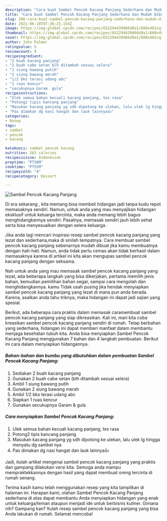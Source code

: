 ```yaml
---
description: "Cara buat Sambel Pencok Kacang Panjang Sederhana dan Mudah Dibuat"
title: "Cara buat Sambel Pencok Kacang Panjang Sederhana dan Mudah Dibuat"
slug: 266-cara-buat-sambel-pencok-kacang-panjang-sederhana-dan-mudah-dibuat
date: 2021-06-18T07:36:23.154Z
image: https://img-global.cpcdn.com/recipes/652294439d66d9a1/680x482cq70/sambel-pencok-kacang-panjang-foto-resep-utama.jpg
thumbnail: https://img-global.cpcdn.com/recipes/652294439d66d9a1/680x482cq70/sambel-pencok-kacang-panjang-foto-resep-utama.jpg
cover: https://img-global.cpcdn.com/recipes/652294439d66d9a1/680x482cq70/sambel-pencok-kacang-panjang-foto-resep-utama.jpg
author: John Palmer
ratingvalue: 5
reviewcount: 9
recipeingredient:
- "2 buah kacang panjang"
- "2 buah cabe setan blh ditambah sesuai selera"
- "1 siung bawang putih"
- "2 siung bawang merah"
- "1/2 bks terasi udang abc"
- "1 ruas kencur"
- "secukupnya Garam  gula"
recipeinstructions:
- "Ulek semua bahan kecuali kacang panjang, tes rasa"
- "Potong2 tipis kancang panjang"
- "Masukan kacang panjang yg sdh dipotong ke ulekan, lalu ulek lg hingga menyatu dg sambel nya"
- "Pas dimakan dg nasi hangat dan lauk lainnya👍"
categories:
- Resep
tags:
- sambel
- pencok
- kacang

katakunci: sambel pencok kacang 
nutrition: 263 calories
recipecuisine: Indonesian
preptime: "PT36M"
cooktime: "PT55M"
recipeyield: "4"
recipecategory: Dessert

---
```



![Sambel Pencok Kacang Panjang](https://img-global.cpcdn.com/recipes/652294439d66d9a1/680x482cq70/sambel-pencok-kacang-panjang-foto-resep-utama.jpg)

Di era  sekarang , kita memang bisa membeli hidangan jadi tanpa kudu repot memasaknya sendiri. Namun, untuk anda yang mau menyajikan hidangan eksklusif untuk keluarga tercinta, maka anda memang lebih bagus menghidangkannya sendiri. Pasalnya, memasak sendiri jauh lebih sehat serta bisa menyesuaikan dengan selera keluarga.

Jika anda lagi mencari inspirasi resep sambel pencok kacang panjang yang lezat dan sederhana,maka di sinilah tempatnya. Cara membuat sambel pencok kacang panjang  sebenarnya mudah dibuat jika kamu membuatnya dengan hati-hati. Namun, anda tidak perlu cemas akan tidak berhasil dalam memasaknya 
karena di artikel ini kita akan mengupas sambel pencok kacang panjang dengan seksama.  



Nah untuk anda yang mau memasak sambel pencok kacang panjang yang lezat, ada beberapa langkah yang bisa dikerjakan, pertama memilih jenis bahan, kemudian pemilihan bahan segar, sampai cara mengolah dan menghidangkannya. kamu Tidak usah pusing jika hendak menyiapkan sambel pencok kacang panjang yang lezat di mana pun anda berada. Karena, asalkan anda  tahu triknya, maka hidangan ini dapat jadi sajian yang spesial.

Berikut, ada beberapa cara praktis  dalam memasak caramembuat sambel pencok kacang panjang yang siap dikreasikan. Kali ini, mari kita coba kreasikan sambel pencok kacang panjang sendiri di rumah. Tetap berbahan yang sederhana, hidangan ini dapat memberi manfaat dalam membantu menjaga kesehatan tubuh kita. Anda bisa menyiapkan Sambel Pencok Kacang Panjang menggunakan 7 bahan dan 4 langkah pembuatan. Berikut ini cara dalam menyiapkan hidangannya.

<!--inarticleads1-->

##### Bahan-bahan dan bumbu yang dibutuhkan dalam pembuatan Sambel Pencok Kacang Panjang:

1. Sediakan 2 buah kacang panjang
1. Gunakan 2 buah cabe setan (blh ditambah sesuai selera)
1. Ambil 1 siung bawang putih
1. Gunakan 2 siung bawang merah
1. Ambil 1/2 bks terasi udang abc
1. Siapkan 1 ruas kencur
1. Gunakan secukupnya Garam &amp; gula




<!--inarticleads2-->

##### Cara menyiapkan Sambel Pencok Kacang Panjang:

1. Ulek semua bahan kecuali kacang panjang, tes rasa
1. Potong2 tipis kancang panjang
1. Masukan kacang panjang yg sdh dipotong ke ulekan, lalu ulek lg hingga menyatu dg sambel nya
1. Pas dimakan dg nasi hangat dan lauk lainnya👍




Jadi, itulah artikel mengenai  sambel pencok kacang panjang  yang praktis dan gampang dilakukan versi kita. Semoga anda mampu mempraktekkannya dengan hasil yang dapat membuat oreng tercinta di rumah senang. 

Terima kasih kamu telah menggunakan resep yang kita tampilkan di halaman ini. Harapan kami, olahan  Sambel Pencok Kacang Panjang sederhana di atas dapat membantu Anda menyiapkan hidangan yang enak untuk keluarga/teman ataupun menjadi ide untuk berbisnis kuliner. Gimana nih? Gampang kan? Itulah resep sambel pencok kacang panjang yang bisa Anda lakukan di rumah. Selamat mencoba!

